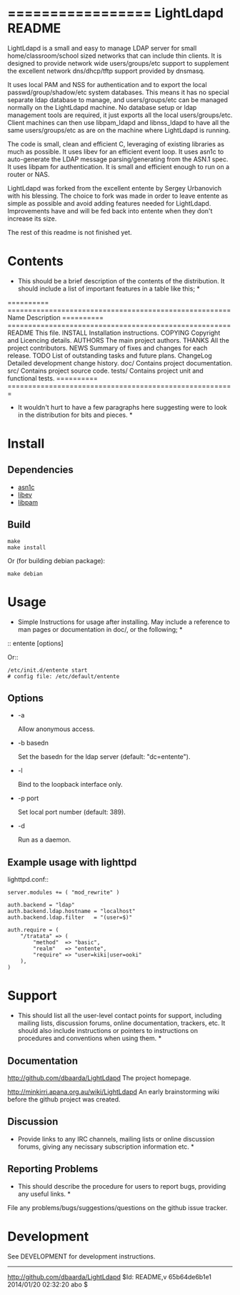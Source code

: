 =================
LightLdapd README
=================

LightLdapd is a small and easy to manage LDAP server for small
home/classroom/school sized networks that can include thin clients. It
is designed to provide network wide users/groups/etc support to
supplement the excellent network dns/dhcp/tftp support provided by
dnsmasq.

It uses local PAM and NSS for authentication and to export the local
passwd/group/shadow/etc system databases. This means it has no special
separate ldap database to manage, and users/groups/etc can be managed
normally on the LightLdapd machine. No database setup or ldap
management tools are required, it just exports all the local
users/groups/etc. Client machines can then use libpam_ldapd and
libnss_ldapd to have all the same users/groups/etc as are on the
machine where LightLdapd is running.

The code is small, clean and efficient C, leveraging of existing
libraries as much as possible. It uses libev for an efficient event
loop. It uses asn1c to auto-generate the LDAP message
parsing/generating from the ASN.1 spec. It uses libpam for
authentication. It is small and efficient enough to run on a router or
NAS.

LightLdapd was forked from the excellent entente by Sergey Urbanovich
with his blessing. The choice to fork was made in order to leave
entente as simple as possible and avoid adding features needed for
LightLdapd. Improvements have and will be fed back into entente when
they don't increase its size.

The rest of this readme is not finished yet.

Contents
========

* This should be a brief description of the contents of the
distribution. It should include a list of important features in a
table like this; *

========== ======================================================
Name       Description
========== ======================================================
README     This file.
INSTALL    Installation instructions.
COPYING    Copyright and Licencing details.
AUTHORS    The main project authors.
THANKS     All the project contributors.
NEWS       Summary of fixes and changes for each release.
TODO       List of outstanding tasks and future plans.
ChangeLog  Detailed development change history.
doc/       Contains project documentation.
src/       Contains project source code.
tests/     Contains project unit and functional tests.
========== =======================================================

* It wouldn't hurt to have a few paragraphs here suggesting were to look
in the distribution for bits and pieces. *


Install
=======

Dependencies
------------

* [asn1c](https://github.com/vlm/asn1c)
* [libev](http://software.schmorp.de/pkg/libev.html)
* [libpam](http://www.kernel.org/pub/linux/libs/pam/)


Build
-----

    make
    make install

Or (for building debian package):

    make debian

Usage
=====

* Simple Instructions for usage after installing. May include a
reference to man pages or documentation in doc/, or the following; *

::
    entente [options]

Or::

    /etc/init.d/entente start
    # config file: /etc/default/entente

Options
-------

* -a

  Allow anonymous access.

* -b basedn

  Set the basedn for the ldap server (default: "dc=entente").

* -l

  Bind to the loopback interface only.

* -p port

  Set local port number (default: 389).

* -d

  Run as a daemon.


Example usage with lighttpd
---------------------------

lighttpd.conf::

    server.modules += ( "mod_rewrite" )

    auth.backend = "ldap"
    auth.backend.ldap.hostname = "localhost"
    auth.backend.ldap.filter   = "(user=$)"

    auth.require = (
        "/tratata" => (
            "method"  => "basic",
            "realm"   => "entente",
            "require" => "user=kiki|user=ooki"
        ),
    )



Support
=======

* This should list all the user-level contact points for support,
including mailing lists, discussion forums, online documentation,
trackers, etc. It should also include instructions or pointers to
instructions on procedures and conventions when using them. *

Documentation
-------------

http://github.com/dbaarda/LightLdapd
  The project homepage.

http://minkirri.apana.org.au/wiki/LightLdapd
  An early brainstorming wiki before the github project was created.

Discussion
----------

* Provide links to any IRC channels, mailing lists or online discussion
forums, giving any necissary subscription information etc. *

Reporting Problems
------------------

* This should describe the procedure for users to report bugs, providing
any useful links. *

File any problems/bugs/suggestions/questions on the github issue
tracker.

Development
===========

See DEVELOPMENT for development instructions.


----

http://github.com/dbaarda/LightLdapd
$Id: README,v 65b64de6b1e1 2014/01/20 02:32:20 abo $
